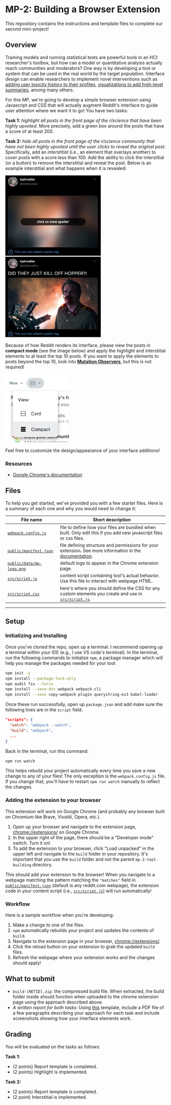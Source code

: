 # MP-2: Building a Browser Extension

This repository contains the instructions and template files to complete our second mini-project!

## Overview

Training models and running statistical tests are powerful tools in an HCI researcher's toolbox, but how can a model or quantitative analysis actually reach communities and moderators? One way is by developing a tool or system that can be used in the real world by the target population. Interface design can enable researchers to implement novel interventions such as [adding user toxicity history to their profiles](https://drive.google.com/file/d/1VJQMcH5pRhin_6r34s__IlB4dDflwCnz/view?usp=drive_link), [visualizations to add high-level summaries](https://drive.google.com/file/d/1A8-bJRR39E4HN6gibKzWOGfmpRT7-783/view?usp=drive_link), among many others.

For this MP, we're going to develop a simple browser extension using Javascript and CSS that will actually augment Reddit's interface to guide user attention where we want it to go! You have two tasks:

**Task 1:** *highlight all posts in the front page of the r/science that have been highly upvoted*. More precisely, add a green box around the posts that have a score of at least 200.

**Task 2:** *hide all posts in the front page of the r/science community that have not been highly upvoted until the user clicks to reveal the original post*. Specifically, add an *interstitial* (i.e., an element that overlays another) to cover posts with a score less than 100. Add the ability to click the interstitial (or a button) to remove the interstitial and reveal the post. Below is an example interstitial and what happens when it is revealed:
<p float="left">
<img src="./docs/interstitial.jpeg" alt="interstitial" width="300"/>
<img src="./docs/interstitial-reveal.jpeg" alt="interstitial revealed" width="300"/>
</p>

Because of how Reddit renders its interface, please view the posts in **compact mode** (see the image below) and apply the highlight and interstitial elements to at least the top 10 posts. If you want to apply the elements to posts beyond the top 10, look into [**Mutation Observers**](https://developer.mozilla.org/en-US/docs/Web/API/MutationObserver), but this is not required!

<img src="./docs/compact_mode.png" alt="compact mode" width="200"/>

Feel free to customize the design/appearance of your interface additions!

### Resources
* [Google Chrome's documentation](https://developer.chrome.com/docs/extensions)
  
## Files
To help you get started, we've provided you with a few starter files. Here is a summary of each one and why you would need to change it:

| File name            | Short description                                 |
|----------------------|---------------------------------------------------|
| [`webpack.config.js`](./webpack.config.js) | file to define how your files are bundled when built. Only edit this if you add new javascript files or css files. |
| [`public/manifest.json`](public/manifest.json) | file defining structure and permissions for your extension. See more information in the [documentation](https://developer.chrome.com/docs/extensions/reference/manifest).  |
| [`public/data/mp-logo.png`](public/data/mp-logo.png)| default logo to appear in the Chrome extension page.  |
| [`src/script.js`](src/script.js) | content script containing tool's actual behavior. Use this file to interact with webpage HTML. |
| [`src/script.css`](src/script.css) | here's where you should define the CSS for any custom elements you create and use in [`src/script.js`](src/script.js). |
---


## Setup

### Initializing and Installing
Once you've cloned the repo, open up a terminal. I recommend opening up a terminal within your IDE (e.g., I use VS code's terminal). In the terminal, run the following commands to initialize `npm`, a package manager which will help you manage the packages needed for your tool.

```bash
npm init -y
npm install --package-lock-only
npm audit fix --force
npm install --save-dev webpack webpack-cli
npm install --save copy-webpack-plugin querystring-es3 babel-loader
```
Once these run successfully, open up `package.json` and add make sure the following lines are in the `script` field.

```json
"scripts": {
  "watch": "webpack --watch",
  "build": "webpack",
  ...
}
```

Back in the terminal, run this command:
```bash
npm run watch
```
This helps rebuild your project automatically every time you save a new change to any of your files! The only exception is the `webpack.config.js` file. If you change that, you'll have to restart `npm run watch` manually to reflect the changes.

### Adding the extension to your browser

This extension will work on Google Chrome (and probably any browser built on Chromium like Brave, Vivaldi, Opera, etc.). 
1. Open up your browser and navigate to the extension page, [chrome://extensions/](chrome://extensions/) on Google Chrome.
2. In the upper right of the page, there should be a "Developer mode" switch. Turn it on!
3. To add the extension to your browser, click "Load unpacked" in the upper left and navigate to the `build` folder in your repository. It's important that you use the `build` folder and not the parent `mp-2-tool-building` directory.

This should add your extension to the browser! When you navigate to a webpage matching the pattern matching the `"matches"` field in [`public/manifest.json`](`public/manifest.json`) (default is any reddit.com webpage), the extension code in your content script (i.e., [`src/script.js`](`src/script.js`)) will run automatically!

### Workflow

Here is a sample workflow when you're developing:
1. Make a change to one of the files.
2. `npm` automatically rebuilds your project and updates the contents of `build`.
3. Navigate to the extension page in your browser, [chrome://extensions/](chrome://extensions/).
4. Click the reload button on your extension to grab the updated `build` files.
5. Refresh the webpage where your extension works and the changes should apply!

## What to submit

* `build-[NETID].zip`: the compressed build file. When extracted, the build folder inside should function when uploaded to the chrome extension page using the approach described above.
* *A written report for both tasks:* Using [this](https://docs.google.com/document/d/1pwVIB_gMqbzJ_9O3ZsJhaVCjiE4cqwnPWyLgyGj-0nw/edit?usp=sharing) template, include a PDF file of a few paragraphs describing your approach for each task and include screenshots showing how your interface elements work.

## Grading

You will be evaluated on the tasks as follows:

**Task 1:**

* (2 points) Report template is completed.
* (2 points) Highlight is implemented.

**Task 2:**

* (2 points) Report template is completed.
* (2 point) Interstitial is implemented.
